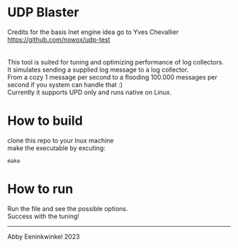 # UDP Blaster
Credits for the basis Inet engine idea go to 
Yves Chevallier https://github.com/nowox/udp-test<br>
<br>
<br>
This tool is suited for tuning and optimizing performance of log collectors.<br>
It simulates sending a supplied log message to a log collector.<br>
From a cozy 1 message per second to a flooding 100.000 messages per second if you system can handle that :)<br>
Currently it supports UPD only and runs native on Linux.<br>

# How to build
clone this repo to your lnux machine<br>
make the executable by excuting:<br>

```
make 
```
# How to run 

Run the file and see the possible options.<br>
Success with the tuning!<br>

<hr>
Abby Eeninkwinkel 2023

